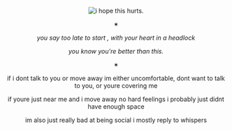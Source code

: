 <p align="center">
<img src="https://files.catbox.moe/jh5h7x.jpg" alt="i hope this hurts.">
</p>
<p align="center">
✶
</p>
<p align="center">
<i>you say too late to start , with your heart in a headlock</i>
</p>
<p align="center">
<i>you know you're better than this.</i>
</p>
<p align="center">
✶
</p>
<p align="center">
if i dont talk to you or move away im either uncomfortable, dont want to talk to you, or youre covering me
</p>
<p align="center">
  if youre just near me and i move away no hard feelings i probably just didnt have enough space
</p>
<p align="center">
im also just really bad at being social i mostly reply to whispers
</p>
